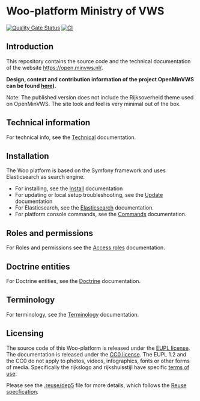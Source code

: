 # Woo-platform Ministry of VWS

[![Quality Gate Status](https://sonarcloud.io/api/project_badges/measure?project=nl-rdo-woo-web-private&metric=alert_status&token=b35ec24b06834af668d51efc85b6f181dabf4a5b)](https://sonarcloud.io/summary/new_code?id=nl-rdo-woo-web-private) [![CI](https://github.com/minvws/nl-rdo-woo-web-private/actions/workflows/ci.yml/badge.svg)](https://github.com/minvws/nl-rdo-woo-web-private/actions/workflows/ci.yml)

## Introduction

This repository contains the source code and the technical documentation of the website <https://open.minvws.nl/>.

**Design, context and contribution information of the project OpenMinVWS can be found [here](https://github.com/minvws/nl-rdo-woo-coordination)).**

Note: The published version does not include the Rijksoverheid theme used on OpenMinVWS. The site look and feel is very minimal out of the box.

## Technical information

For technical info, see the [Technical](docs/technical.md) documentation.

## Installation

The Woo platform is based on the Symfony framework and uses Elasticsearch as search engine.

- For installing, see the [Install](docs/install.md) documentation
- For updating or local setup troubleshooting, see the [Update](docs/update.md) documentation
- For Elasticsearch, see the [Elasticsearch](docs/elastic_index.md) documentation.
- For platform console commands, see the [Commands](docs/commands.md) documentation.

## Roles and permissions

For Roles and permissions see the [Access roles](docs/access-roles.md) documentation.

## Doctrine entities

For Doctrine entities, see the [Doctrine](docs/doctrine.md) documentation.

## Terminology

For terminology, see the [Terminology](docs/terminology.md) documentation.

## Licensing

The source code of this Woo-platform is released under the [EUPL license](./LICENSES/EUPL-1.2.txt).
The documentation is released under the [CC0 license](./LICENSES/CC0-1.0.txt).
The EUPL 1.2 and the CC0 do not apply to photos, videos, infographics, fonts or other forms of media.
Specifically the rijkslogo and rijkshuisstijl have specific [terms of use](./LICENSES/LicenseRef-Proprietary.txt).

Please see the [.reuse/dep5](./.reuse/dep5) file for more details, which follows the [Reuse specfication](https://reuse.software/spec/).
